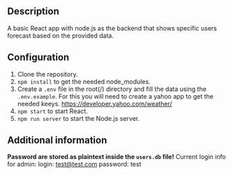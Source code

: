 ## Description
A basic React app with node.js as the backend that shows specific users forecast based on the provided data.

## Configuration

1. Clone the repository.
2. `npm install` to get the needed node_modules.
3. Create a `.env` file in the root(/) directory and fill the data using the `.env.example`.
For this you will need to create a yahoo app to get the needed keeys.
https://developer.yahoo.com/weather/
4. `npm start` to start React.
5. `npm run server` to start the Node.js server.

## Additional information

**Password are stored as plaintext inside the `users.db` file!**
Current login info for admin:
login: test@test.com
password: test
